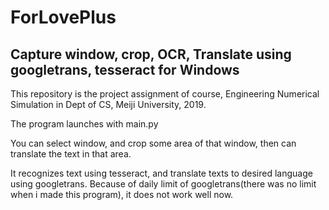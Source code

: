# ForLovePlus
Capture window, crop, OCR, Translate using googletrans, tesseract for Windows
---
This repository is the project assignment of course, Engineering Numerical Simulation in Dept of CS, Meiji University, 2019.

The program launches with main.py

You can select window, and crop some area of that window, then can translate the text in that area.

It recognizes text using tesseract, and translate texts to desired language using googletrans.
Because of daily limit of googletrans(there was no limit when i made this program), it does not work well now.
